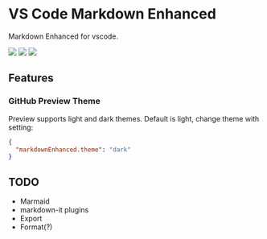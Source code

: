# VS Code Markdown Enhanced

Markdown Enhanced for vscode.

[![](https://vsmarketplacebadge.apphb.com/version-short/tarocch1.markdown-enhanced.svg)](https://marketplace.visualstudio.com/items?itemName=tarocch1.markdown-enhanced) [![](https://vsmarketplacebadge.apphb.com/downloads-short/tarocch1.markdown-enhanced.svg)](https://marketplace.visualstudio.com/items?itemName=tarocch1.markdown-enhanced) [![](https://vsmarketplacebadge.apphb.com/rating-short/tarocch1.markdown-enhanced.svg)](https://marketplace.visualstudio.com/items?itemName=tarocch1.markdown-enhanced)

## Features

### GitHub Preview Theme

Preview supports light and dark themes. Default is light, change theme with setting:

```json
{
  "markdownEnhanced.theme": "dark"
}
```

## TODO

- Marmaid
- markdown-it plugins
- Export
- Format(?)
